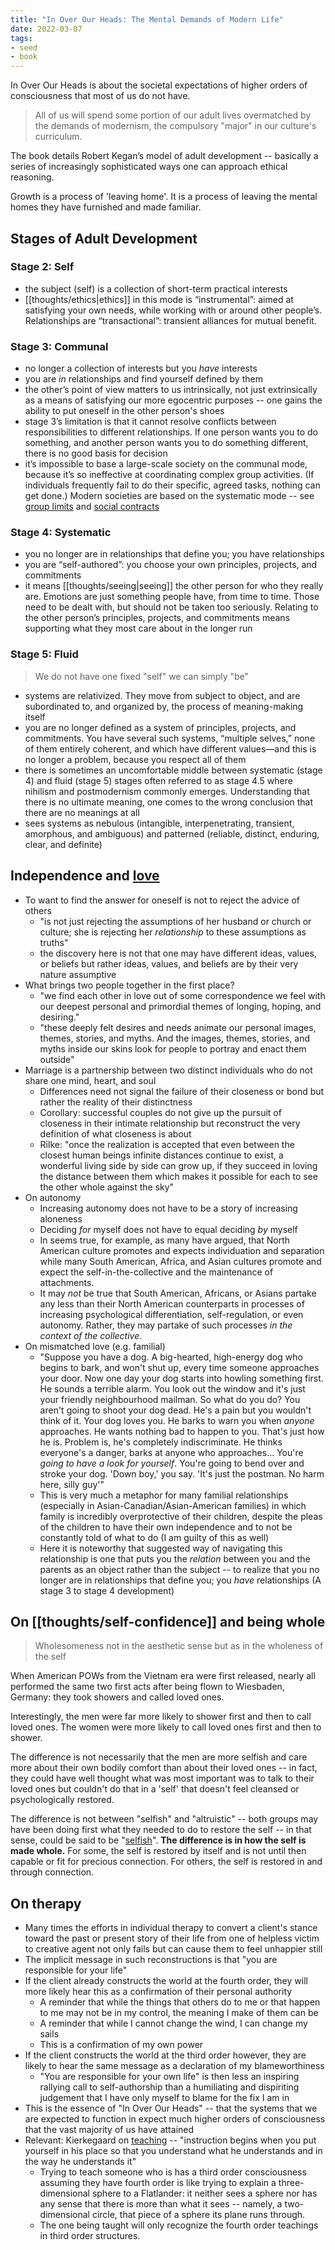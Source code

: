 ```yaml
---
title: "In Over Our Heads: The Mental Demands of Modern Life"
date: 2022-03-07
tags:
- seed
- book
---
```


In Over Our Heads is about the societal expectations of higher orders of consciousness that most of us do not have. 

> All of us will spend some portion of our adult lives overmatched by the demands of modernism, the compulsory "major" in our culture's curriculum.

The book details Robert Kegan’s model of adult development -- basically a series of increasingly sophisticated ways one can approach ethical reasoning.

Growth is a process of 'leaving home'. It is a process of leaving the mental homes they have furnished and made familiar.

## Stages of Adult Development
### Stage 2: Self
- the subject (self) is a collection of short-term practical interests
- [[thoughts/ethics|ethics]] in this mode is “instrumental”: aimed at satisfying your own needs, while working with or around other people’s. Relationships are “transactional”: transient alliances for mutual benefit.

### Stage 3: Communal
- no longer a collection of interests but you *have* interests
- you are *in* relationships and find yourself defined by them
- the other’s point of view matters to us intrinsically, not just extrinsically as a means of satisfying our more egocentric purposes -- one gains the ability to put oneself in the other person's shoes
- stage 3’s limitation is that it cannot resolve conflicts between responsibilities to different relationships. If one person wants you to do something, and another person wants you to do something different, there is no good basis for decision
- it’s impossible to base a large-scale society on the communal mode, because it’s so ineffective at coordinating complex group activities. (If individuals frequently fail to do their specific, agreed tasks, nothing can get done.) Modern societies are based on the systematic mode -- see [group limits](thoughts/group%20limits.md) and [social contracts](thoughts/social%20contracts.md)

### Stage 4: Systematic
- you no longer are in relationships that define you; you have relationships
- you are “self-authored”: you choose your own principles, projects, and commitments
- it means [[thoughts/seeing|seeing]] the other person for who they really are. Emotions are just something people have, from time to time. Those need to be dealt with, but should not be taken too seriously. Relating to the other person’s principles, projects, and commitments means supporting what they most care about in the longer run

### Stage 5: Fluid
> We do not have one fixed "self" we can simply "be"

- systems are relativized. They move from subject to object, and are subordinated to, and organized by, the process of meaning-making itself
- you are no longer defined as a system of principles, projects, and commitments. You have several such systems, “multiple selves,” none of them entirely coherent, and which have different values—and this is no longer a problem, because you respect all of them
- there is sometimes an uncomfortable middle between systematic (stage 4) and fluid (stage 5) stages often referred to as stage 4.5 where nihilism and postmodernism commonly emerges. Understanding that there is no ultimate meaning, one comes to the wrong conclusion that there are no meanings at all
- sees systems as nebulous (intangible, interpenetrating, transient, amorphous, and ambiguous) and patterned (reliable, distinct, enduring, clear, and definite)

## Independence and [love](thoughts/friendship.md)
- To want to find the answer for oneself is not to reject the advice of others
	- "is not just rejecting the assumptions of her husband or church or culture; she is rejecting her *relationship* to these assumptions as truths"
	- the discovery here is not that one may have different ideas, values, or beliefs but rather ideas, values, and beliefs are by their very nature assumptive
- What brings two people together in the first place?
	- "we find each other in love out of some correspondence we feel with our deepest personal and primordial themes of longing, hoping, and desiring."
	- "these deeply felt desires and needs animate our personal images, themes, stories, and myths. And the images, themes, stories, and myths inside our skins look for people to portray and enact them outside"
- Marriage is a partnership between two distinct individuals who do not share one mind, heart, and soul
	- Differences need not signal the failure of their closeness or bond but rather the reality of their distinctness
	- Corollary: successful couples do not give up the pursuit of closeness in their intimate relationship but reconstruct the very definition of what closeness is about
	- Rilke: "once the realization is accepted that even between the closest human beings infinite distances continue to exist, a wonderful living side by side can grow up, if they succeed in loving the distance between them which makes it possible for each to see the other whole against the sky"
- On autonomy
	- Increasing autonomy does not have to be a story of increasing aloneness
	- Deciding *for* myself does not have to equal deciding *by* myself
	- In seems true, for example, as many have argued, that North American culture promotes and expects individuation and separation while many South American, Africa, and Asian cultures promote and expect the self-in-the-collective and the maintenance of attachments.
	- It may *not* be true that South American, Africans, or Asians partake any less than their North American counterparts in processes of increasing psychological differentiation, self-regulation, or even autonomy. Rather, they may partake of such processes *in the context of the collective*.
- On mismatched love (e.g. familial)
	- "Suppose you have a dog. A big-hearted, high-energy dog who begins to bark, and won't shut up, every time someone approaches your door. Now one day your dog starts into howling something first. He sounds a terrible alarm. You look out the window and it's just your friendly neighbourhood mailman. So what do you do? You aren't going to shoot your dog dead. He's a pain but you wouldn't think of it. Your dog loves you. He barks to warn you when *anyone* approaches. He wants nothing bad to happen to you. That's just how he is. Problem is, he's completely indiscriminate. He thinks everyone's a danger, barks at anyone who approaches... You're *going to have a look for yourself*. You're going to bend over and stroke your dog. 'Down boy,' you say. 'It's just the postman. No harm here, silly guy'"
	- This is very much a metaphor for many familial relationships (especially in Asian-Canadian/Asian-American families) in which family is incredibly overprotective of their children, despite the pleas of the children to have their own independence and to not be constantly told of what to do (I am guilty of this as well)
	- Here it is noteworthy that suggested way of navigating this relationship is one that puts you the *relation* between you and the parents as an object rather than the subject -- to realize that you no longer are in relationships that define you; you *have* relationships (A stage 3 to stage 4 development)

## On [[thoughts/self-confidence]] and being whole

> Wholesomeness not in the aesthetic sense but as in the wholeness of the self

When American POWs from the Vietnam era were first released, nearly all performed the same two first acts after being flown to Wiesbaden, Germany: they took showers and called loved ones.

Interestingly, the men were far more likely to shower first and then to call loved ones. The women were more likely to call loved ones first and then to shower.

The difference is not necessarily that the men are more selfish and care more about their own bodily comfort than about their loved ones -- in fact, they could have well thought what was most important was to talk to their loved ones but couldn't do that in a 'self' that doesn't feel cleansed or psychologically restored.

The difference is not between "selfish" and "altruistic" -- both groups may have been doing first what they needed to do to restore the self -- in that sense, could be said to be "[selfish](thoughts/selfish.md)". **The difference is in how the self is made whole.** For some, the self is restored by itself and is not until then capable or fit for precious connection. For others, the self is restored in and through connection.

## On therapy
- Many times the efforts in individual therapy to convert a client's stance toward the past or present story of their life from one of helpless victim to creative agent not only fails but can cause them to feel unhappier still
- The implicit message in such reconstructions is that "you are responsible for your life"
- If the client already constructs the world at the fourth order, they will more likely hear this as a confirmation of their personal authority
	- A reminder that while the things that others do to me or that happen to me may not be in my control, the meaning I make of them can be
	- A reminder that while I cannot change the wind, I can change my sails
	- This is a confirmation of my own power
- If the client constructs the world at the third order however, they are likely to hear the same message as a declaration of my blameworthiness
	- "You are responsible for your own life" is then less an inspiring rallying call to self-authorship than a humiliating and dispiriting judgement that I have only myself to blame for the fix I am in
- This is the essence of "In Over Our Heads" -- that the systems that we are expected to function in expect much higher orders of consciousness that the vast majority of us have attained
- Relevant: Kierkegaard on [teaching](thoughts/teaching.md) -- "instruction begins when you put yourself in his place so that you understand what he understands and in the way he understands it"
	- Trying to teach someone who is has a third order consciousness assuming they have fourth order is like trying to explain a three-dimensional sphere to a Flatlander: it neither sees a sphere nor has any sense that there is more than what it sees -- namely, a two-dimensional circle, that piece of a sphere its plane runs through.
	- The one being taught will only recognize the fourth order teachings in third order structures.